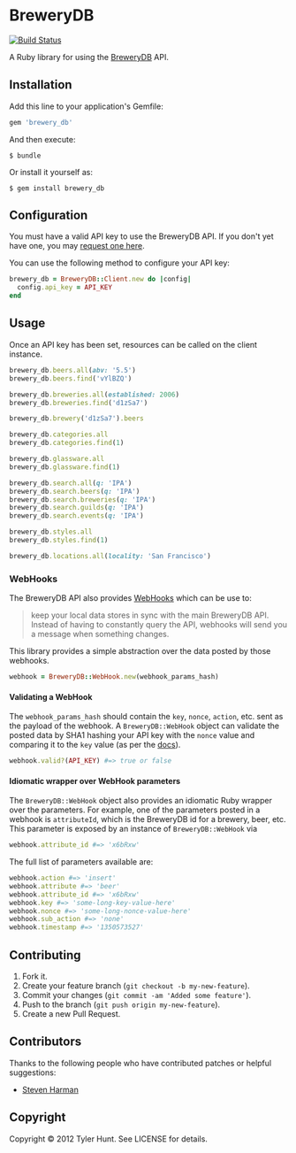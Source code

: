 # BreweryDB

[![Build Status][travis]][travis-web]

[travis]: https://secure.travis-ci.org/tylerhunt/brewery_db.png
[travis-web]: http://travis-ci.org/tylerhunt/brewery_db

A Ruby library for using the [BreweryDB][] API.

[brewerydb]: http://www.brewerydb.com/


## Installation

Add this line to your application's Gemfile:

``` ruby
gem 'brewery_db'
```

And then execute:

    $ bundle

Or install it yourself as:

    $ gem install brewery_db


## Configuration

You must have a valid API key to use the BreweryDB API. If you don't yet have
one, you may [request one here][api-key].

[api-key]: http://www.brewerydb.com/developers

You can use the following method to configure your API key:

``` ruby
brewery_db = BreweryDB::Client.new do |config|
  config.api_key = API_KEY
end
```


## Usage

Once an API key has been set, resources can be called on the client instance.

``` ruby
brewery_db.beers.all(abv: '5.5')
brewery_db.beers.find('vYlBZQ')

brewery_db.breweries.all(established: 2006)
brewery_db.breweries.find('d1zSa7')

brewery_db.brewery('d1zSa7').beers

brewery_db.categories.all
brewery_db.categories.find(1)

brewery_db.glassware.all
brewery_db.glassware.find(1)

brewery_db.search.all(q: 'IPA')
brewery_db.search.beers(q: 'IPA')
brewery_db.search.breweries(q: 'IPA')
brewery_db.search.guilds(q: 'IPA')
brewery_db.search.events(q: 'IPA')

brewery_db.styles.all
brewery_db.styles.find(1)

brewery_db.locations.all(locality: 'San Francisco')

```

### WebHooks

The BreweryDB API also provides [WebHooks][webhooks] which can be use to:

> keep your local data stores in sync with the main BreweryDB API.  Instead of
> having to constantly query the API, webhooks will send you a message when
> something changes.

This library provides a simple abstraction over the data posted by those
webhooks.

```ruby
webhook = BreweryDB::WebHook.new(webhook_params_hash)
```

#### Validating a WebHook

The `webhook_params_hash` should contain the `key`, `nonce`, `action`, etc.
sent as the payload of the webhook. A `BreweryDB::WebHook` object can validate
the posted data by SHA1 hashing your API key with the `nonce` value and
comparing it to the `key` value (as per the [docs][webhooks]).

```ruby
webhook.valid?(API_KEY) #=> true or false
```

#### Idiomatic wrapper over WebHook parameters

The `BreweryDB::WebHook` object also provides an idiomatic Ruby wrapper over
the parameters. For example, one of the parameters posted in a webhook is
`attributeId`, which is the BreweryDB id for a brewery, beer, etc. This
parameter is exposed by an instance of `BreweryDB::WebHook` via

```ruby
webhook.attribute_id #=> 'x6bRxw'
```

The full list of parameters available are:

```ruby
webhook.action #=> 'insert'
webhook.attribute #=> 'beer'
webhook.attribute_id #=> 'x6bRxw'
webhook.key #=> 'some-long-key-value-here'
webhook.nonce #=> 'some-long-nonce-value-here'
webhook.sub_action #=> 'none'
webhook.timestamp #=> '1350573527'
```

[webhooks]: http://developer.pintlabs.com/brewerydb/webhooks/

## Contributing

1. Fork it.
2. Create your feature branch (`git checkout -b my-new-feature`).
3. Commit your changes (`git commit -am 'Added some feature'`).
4. Push to the branch (`git push origin my-new-feature`).
5. Create a new Pull Request.


## Contributors

Thanks to the following people who have contributed patches or helpful
suggestions:

  * [Steven Harman](https://github.com/stevenharman)


## Copyright

Copyright © 2012 Tyler Hunt. See LICENSE for details.
